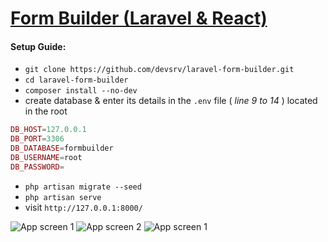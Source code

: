 # [Form Builder (Laravel & React)](https://github.com/devsrv/laravel-form-builder)

#### Setup Guide:
- `git clone https://github.com/devsrv/laravel-form-builder.git`
- `cd laravel-form-builder`
- `composer install --no-dev`
- create database & enter its details in the `.env` file ( _line 9 to 14_ ) located in the root
```php DB_CONNECTION=mysql
DB_HOST=127.0.0.1
DB_PORT=3306
DB_DATABASE=formbuilder
DB_USERNAME=root
DB_PASSWORD=
```
- `php artisan migrate --seed`
- `php artisan serve`
- visit `http://127.0.0.1:8000/`


![App screen 1](https://i.imgur.com/eyc8qbv.png)
![App screen 2](https://i.imgur.com/M7KcFJZ.png)
![App screen 1](https://i.imgur.com/nvHo57o.png)
